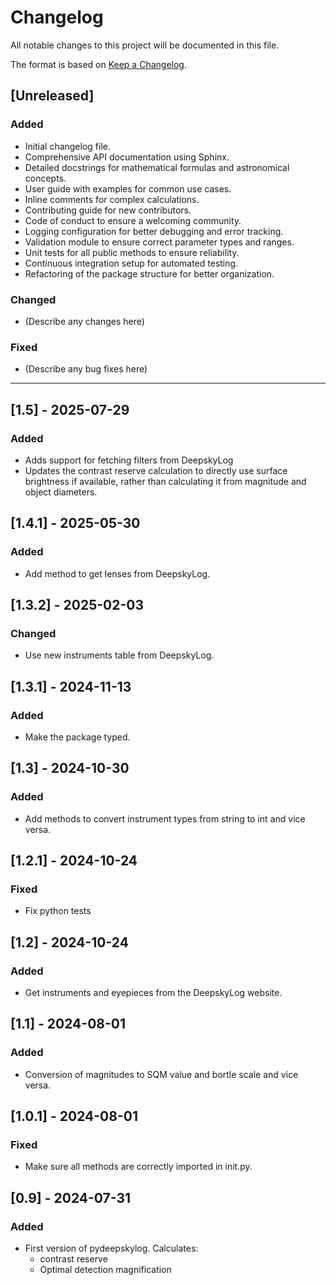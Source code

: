 # Changelog

All notable changes to this project will be documented in this file.

The format is based on [Keep a Changelog](https://keepachangelog.com/en/1.0.0/).

## [Unreleased]

### Added
- Initial changelog file.
- Comprehensive API documentation using Sphinx.
- Detailed docstrings for mathematical formulas and astronomical concepts.
- User guide with examples for common use cases.
- Inline comments for complex calculations.
- Contributing guide for new contributors.
- Code of conduct to ensure a welcoming community.
- Logging configuration for better debugging and error tracking.
- Validation module to ensure correct parameter types and ranges.
- Unit tests for all public methods to ensure reliability.
- Continuous integration setup for automated testing.
- Refactoring of the package structure for better organization.

### Changed
- (Describe any changes here)

### Fixed
- (Describe any bug fixes here)

---

## [1.5] - 2025-07-29

### Added

- Adds support for fetching filters from DeepskyLog
- Updates the contrast reserve calculation to directly use surface brightness if available, rather than calculating it from magnitude and object diameters.

## [1.4.1] - 2025-05-30

### Added

- Add method to get lenses from DeepskyLog.

## [1.3.2] - 2025-02-03

### Changed

- Use new instruments table from DeepskyLog.

## [1.3.1] - 2024-11-13

### Added

- Make the package typed.

## [1.3] - 2024-10-30

### Added

- Add methods to convert instrument types from string to int and vice versa.

## [1.2.1] - 2024-10-24

### Fixed

- Fix python tests

## [1.2] - 2024-10-24

### Added

- Get instruments and eyepieces from the DeepskyLog website.

## [1.1] - 2024-08-01

### Added

- Conversion of magnitudes to SQM value and bortle scale and vice versa.

## [1.0.1] - 2024-08-01

### Fixed

- Make sure all methods are correctly imported in init.py.

## [0.9] - 2024-07-31

### Added
- First version of pydeepskylog. Calculates:
    - contrast reserve
    - Optimal detection magnification
